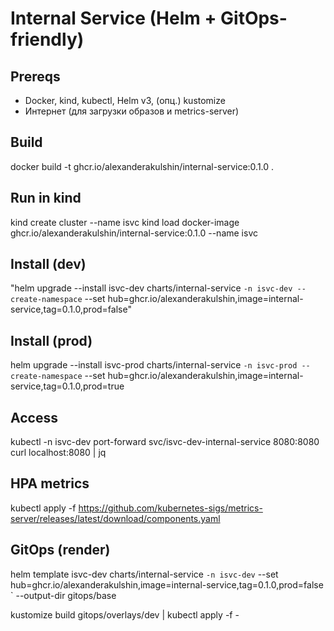 # Internal Service (Helm + GitOps-friendly)

## Prereqs
- Docker, kind, kubectl, Helm v3, (опц.) kustomize
- Интернет (для загрузки образов и metrics-server)

## Build
docker build -t ghcr.io/alexanderakulshin/internal-service:0.1.0 .

## Run in kind
kind create cluster --name isvc
kind load docker-image ghcr.io/alexanderakulshin/internal-service:0.1.0 --name isvc

## Install (dev)
"helm upgrade --install isvc-dev charts/internal-service  `
  -n isvc-dev --create-namespace `
  --set hub=ghcr.io/alexanderakulshin,image=internal-service,tag=0.1.0,prod=false"

## Install (prod)
helm upgrade --install isvc-prod charts/internal-service `
  -n isvc-prod --create-namespace `
  --set hub=ghcr.io/alexanderakulshin,image=internal-service,tag=0.1.0,prod=true

## Access
kubectl -n isvc-dev port-forward svc/isvc-dev-internal-service 8080:8080
curl localhost:8080 | jq

## HPA metrics
kubectl apply -f https://github.com/kubernetes-sigs/metrics-server/releases/latest/download/components.yaml

## GitOps (render)
helm template isvc-dev charts/internal-service `
  -n isvc-dev `
  --set hub=ghcr.io/alexanderakulshin,image=internal-service,tag=0.1.0,prod=false `
  --output-dir gitops/base

kustomize build gitops/overlays/dev | kubectl apply -f -
